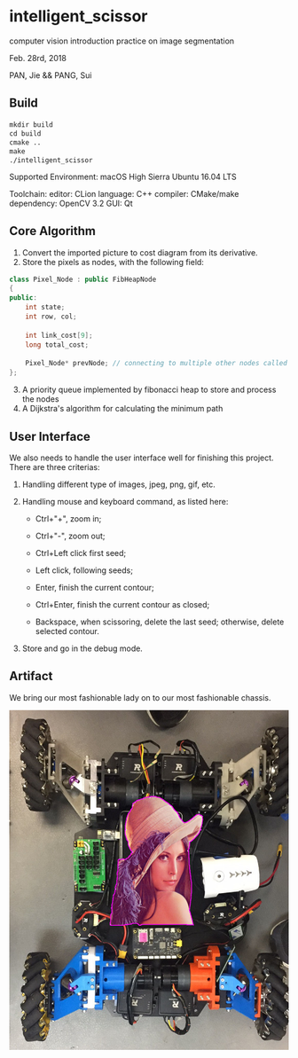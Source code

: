 # intelligent_scissor
computer vision introduction practice on image segmentation

Feb. 28rd, 2018

PAN, Jie && PANG, Sui

## Build
```
mkdir build
cd build
cmake ..
make
./intelligent_scissor
```

Supported Environment:
    macOS High Sierra
    Ubuntu 16.04 LTS
    
Toolchain:
    editor:     CLion
    language:   C++
    compiler:   CMake/make 
    dependency: OpenCV 3.2
    GUI:        Qt

## Core Algorithm
1. Convert the imported picture to cost diagram from its derivative.
2. Store the pixels as nodes, with the following field:
```c++
class Pixel_Node : public FibHeapNode
{
public:
    int state;
    int row, col;

    int link_cost[9];
    long total_cost;

    Pixel_Node* prevNode; // connecting to multiple other nodes called graph
};
```
3. A priority queue implemented by fibonacci heap to store and process the nodes
4. A Dijkstra's algorithm for calculating the minimum path 

## User Interface
We also needs to handle the user interface well for finishing this project. There are three criterias:
1. Handling different type of images, jpeg, png, gif, etc.
2. Handling mouse and keyboard command, as listed here:

   - Ctrl+"+", zoom in;

   - Ctrl+"-", zoom out;

   - Ctrl+Left click first seed;

   - Left click, following seeds;

   - Enter, finish the current contour;

   - Ctrl+Enter, finish the current contour as closed;

   - Backspace, when scissoring, delete the last seed; otherwise, delete selected contour.

3. Store and go in the debug mode.

## Artifact
We bring our most fashionable lady on to our most fashionable chassis.

<img src="https://github.com/Beck-Sisyphus/intelligent_scissor/blob/master/image/lena_on_chassis.jpg" width="540" height="613">

